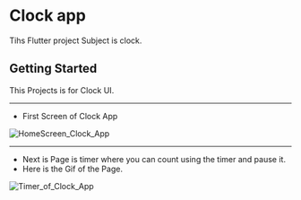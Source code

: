 # Clock app

Tihs Flutter project Subject is clock.

## Getting Started

This Projects is for Clock UI.



  ----
  

+ First Screen of Clock App

![HomeScreen_Clock_App](https://github.com/amishad7/CLOCK/assets/118448879/ca4e228e-f3fb-405b-a8dd-3182b6a80b71)


  ----

  
+ Next is Page is timer where you can count using the timer and pause it.
+ Here is the Gif of the Page.



  
![Timer_of_Clock_App](https://github.com/amishad7/CLOCK/assets/118448879/2e7e04ba-9459-455f-8df2-5adea43b21ef)
